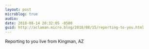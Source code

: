 ```yaml
---
layout: post
microblog: true
audio: 
date: 2018-08-14 20:32:05 -0500
guid: http://aclaman.micro.blog/2018/08/15/reporting-to-you.html
---
```

Reporting to you live from Kingman, AZ
